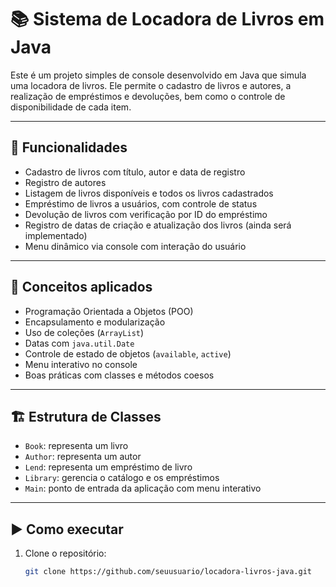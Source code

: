 # 📚 Sistema de Locadora de Livros em Java

Este é um projeto simples de console desenvolvido em Java que simula uma locadora de livros. Ele permite o cadastro de livros e autores, a realização de empréstimos e devoluções, bem como o controle de disponibilidade de cada item.

---

## 🚀 Funcionalidades

- Cadastro de livros com título, autor e data de registro
- Registro de autores
- Listagem de livros disponíveis e todos os livros cadastrados
- Empréstimo de livros a usuários, com controle de status
- Devolução de livros com verificação por ID do empréstimo
- Registro de datas de criação e atualização dos livros (ainda será implementado)
- Menu dinâmico via console com interação do usuário

---

## 🧠 Conceitos aplicados

- Programação Orientada a Objetos (POO)
- Encapsulamento e modularização
- Uso de coleções (`ArrayList`)
- Datas com `java.util.Date`
- Controle de estado de objetos (`available`, `active`)
- Menu interativo no console
- Boas práticas com classes e métodos coesos

---

## 🏗️ Estrutura de Classes

- `Book`: representa um livro
- `Author`: representa um autor
- `Lend`: representa um empréstimo de livro
- `Library`: gerencia o catálogo e os empréstimos
- `Main`: ponto de entrada da aplicação com menu interativo

---

## ▶️ Como executar

1. Clone o repositório:
   ```bash
   git clone https://github.com/seuusuario/locadora-livros-java.git
